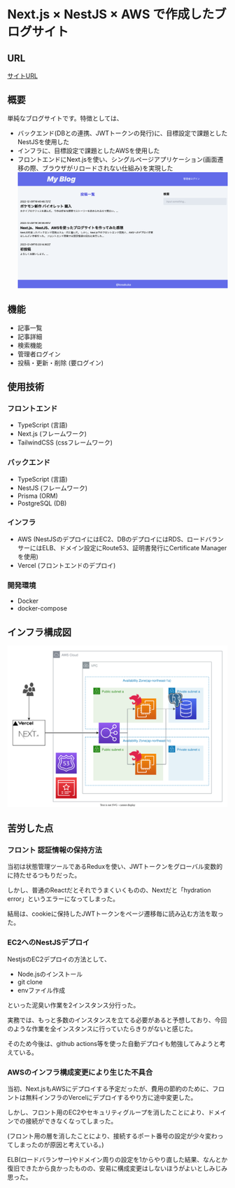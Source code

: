 # Next.js × NestJS × AWS で作成したブログサイト
## URL
[サイトURL](https://nest-next-blog.vercel.app/)

## 概要
単純なブログサイトです。特徴としては、
- バックエンド(DBとの連携、JWTトークンの発行)に、目標設定で課題としたNestJSを使用した
- インフラに、目標設定で課題としたAWSを使用した
- フロントエンドにNext.jsを使い、シングルページアプリケーション(画面遷移の際、ブラウザがリロードされない仕組み)を実現した
![記事一覧](./pic/blogs.png)

## 機能
- 記事一覧
- 記事詳細
- 検索機能
- 管理者ログイン
- 投稿・更新・削除 (要ログイン)

## 使用技術
### フロントエンド
- TypeScript (言語)
- Next.js (フレームワーク)
- TailwindCSS (cssフレームワーク)
### バックエンド
- TypeScript (言語)
- NestJS (フレームワーク)
- Prisma (ORM)
- PostgreSQL (DB)
### インフラ
- AWS (NestJSのデプロイにはEC2、DBのデプロイにはRDS、ロードバランサーにはELB、ドメイン設定にRoute53、証明書発行にCertificate Managerを使用)
- Vercel (フロントエンドのデプロイ)

### 開発環境
- Docker
- docker-compose

## インフラ構成図
![インフラ構成図](./pic/infra.svg)

## 苦労した点
### フロント 認証情報の保持方法
当初は状態管理ツールであるReduxを使い、JWTトークンをグローバル変数的に持たせるつもりだった。

しかし、普通のReactだとそれでうまくいくものの、Nextだと「hydration error」というエラーになってしまった。

結局は、cookieに保持したJWTトークンをページ遷移毎に読み込む方法を取った。
### EC2へのNestJSデプロイ
NestjsのEC2デプロイの方法として、
- Node.jsのインストール
- git clone
- envファイル作成

といった泥臭い作業を2インスタンス分行った。

実務では、もっと多数のインスタンスを立てる必要があると予想しており、今回のような作業を全インスタンスに行っていたらきりがないと感じた。

そのため今後は、github actions等を使った自動デプロイも勉強してみようと考えている。
### AWSのインフラ構成変更により生じた不具合
当初、Next.jsもAWSにデプロイする予定だったが、費用の節約のために、フロントは無料インフラのVercelにデプロイするやり方に途中変更した。

しかし、フロント用のEC2やセキュリティグループを消したことにより、ドメインでの接続ができなくなってしまった。

(フロント用の層を消したことにより、接続するポート番号の設定が少々変わってしまったのが原因と考えている。)

ELB(ロードバランサー)やドメイン周りの設定を1からやり直した結果、なんとか復旧できたから良かったものの、安易に構成変更はしないほうがよいとしみじみ思った。
